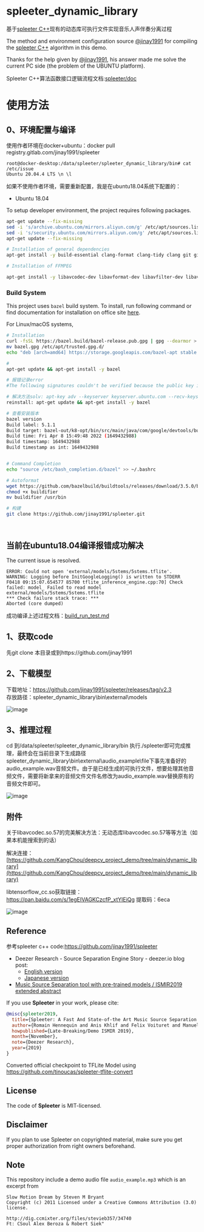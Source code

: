 # spleeter_dynamic_library
基于[spleeter C++](https://github.com/jinay1991/spleeter)现有的动态库可执行文件实现音乐人声伴奏分离过程



The method and environment configuration source [@jinay1991](https://github.com/jinay1991/spleeter) for compiling the [spleeter C++](https://github.com/jinay1991/spleeter) algorithm in this demo.

Thanks for the help given by [@jinay1991](https://github.com/jinay1991), his answer made me solve the current PC side (the problem of the UBUNTU platform).

Spleeter C++算法函数接口逻辑流程文档:[spleeter/doc](https://jinay1991.gitlab.io/spleeter/doc/html/annotated.html)

# 使用方法
## 0、环境配置与编译

使用作者环境在docker+ubuntu：docker pull registry.gitlab.com/jinay1991/spleeter

```
root@docker-desktop:/data/spleeter/spleeter_dynamic_library/bin# cat /etc/issue
Ubuntu 20.04.4 LTS \n \l

```

如果不使用作者环境，需要重新配置，我是在ubuntu18.04系统下配置的：
* Ubuntu 18.04  

To setup developer environment, the project requires following packages.

```bash
apt-get update --fix-missing
sed -i 's/archive.ubuntu.com/mirrors.aliyun.com/g' /etc/apt/sources.list && \
sed -i 's/security.ubuntu.com/mirrors.aliyun.com/g' /etc/apt/sources.list       
apt-get update --fix-missing

# Installation of general dependencies
apt-get install -y build-essential clang-format clang-tidy clang git git-lfs wget curl gnupg openjdk-11-jdk openjdk-11-jre lcov

# Installation of FFMPEG

apt-get install -y libavcodec-dev libavformat-dev libavfilter-dev libavdevice-dev libswresample-dev libswscale-dev ffmpeg
```

### Build System

This project uses `bazel` build system. To install, run following command or find documentation for installation on office site [here](https://docs.bazel.build/versions/master/install-ubuntu.html#installing-bazel).

For Linux/macOS systems,

```bash
# Installation
curl -fsSL https://bazel.build/bazel-release.pub.gpg | gpg --dearmor > bazel.gpg
mv bazel.gpg /etc/apt/trusted.gpg.d/
echo "deb [arch=amd64] https://storage.googleapis.com/bazel-apt stable jdk1.8" | tee /etc/apt/sources.list.d/bazel.list

#
apt-get update && apt-get install -y bazel

# 报错记录error
#The following signatures couldn't be verified because the public key is not available: NO_PUBKEY 3D5919B448457EE0 E: The repository 'https://storage.googleapis.com/bazel-apt stable InRelease' is not signed.

# 解决方法solv: apt-key adv --keyserver keyserver.ubuntu.com --recv-keys 3D5919B448457EE0
reinstall: apt-get update && apt-get install -y bazel

# 查看安装版本
bazel version
Build label: 5.1.1
Build target: bazel-out/k8-opt/bin/src/main/java/com/google/devtools/build/lib/bazel/BazelServer_deploy.jar
Build time: Fri Apr 8 15:49:48 2022 (1649432988)
Build timestamp: 1649432988
Build timestamp as int: 1649432988


# Command Completion
echo "source /etc/bash_completion.d/bazel" >> ~/.bashrc

# Autoformat
wget https://github.com/bazelbuild/buildtools/releases/download/3.5.0/buildifier
chmod +x buildifier
mv buildifier /usr/bin

# 构建
git clone https://github.com/jinay1991/spleeter.git




```
## 当前在ubuntu18.04编译报错成功解决
The current issue is resolved.
```
ERROR: Could not open 'external/models/5stems/5stems.tflite'.
WARNING: Logging before InitGoogleLogging() is written to STDERR
F0418 09:15:07.654577 85700 tflite_inference_engine.cpp:70] Check failed: model_ Failed to read model external/models/5stems/5stems.tflite
*** Check failure stack trace: ***
Aborted (core dumped)
```
成功编译上述过程文档：[build_run_test.md](https://github.com/KangChou/spleeter_dynamic_library/blob/main/build_run_test.md)




## 1、获取code
先git clone 本目录或到https://github.com/jinay1991

## 2、下载模型
下载地址：https://github.com/jinay1991/spleeter/releases/tag/v2.3 \
存放路径：spleeter_dynamic_library\bin\external\models

![image](https://user-images.githubusercontent.com/36963108/163112952-f095c5dc-cbd1-43fc-9330-b39172f1f2c4.png)

## 3、推理过程

cd 到/data/spleeter/spleeter_dynamic_library/bin 执行./spleeter即可完成推理，最终会在当前目录下生成路径spleeter_dynamic_library\bin\external\audio_example\file下事先准备好的audio_example.wav音频文件。由于是已经生成的可执行文件，想要处理其他音频文件，需要将新拿来的音频文件文件名修改为audio_example.wav替换原有的音频文件即可。

![image](https://user-images.githubusercontent.com/36963108/163114437-7f4a8136-4e8b-402e-aa44-7c2d13b30c69.png)


## 附件
关于libavcodec.so.57的完美解决方法：无动态库libavcodec.so.57等等方法（如果本机能搜索到的话）

解决连接：[https://github.com/KangChou/deepcv_project_demo/tree/main/dynamic_library](https://github.com/KangChou/deepcv_project_demo/tree/main/dynamic_library)


libtensorflow_cc.so获取链接：https://pan.baidu.com/s/1egEIVAGKCzcfP_xtYIEiQg 
提取码：6eca 


![image](https://user-images.githubusercontent.com/36963108/163127525-ae085ba2-5b16-479e-835d-a4e74e99da1c.png)


## Reference

参考spleeter c++ code:https://github.com/jinay1991/spleeter 

- Deezer Research - Source Separation Engine Story - deezer.io blog post:
    * [English version](https://deezer.io/releasing-spleeter-deezer-r-d-source-separation-engine-2b88985e797e)
    * [Japanese version](http://dzr.fm/splitterjp)
- [Music Source Separation tool with pre-trained models / ISMIR2019 extended abstract](http://archives.ismir.net/ismir2019/latebreaking/000036.pdf)

If you use **Spleeter** in your work, please cite:

```BibTeX
@misc{spleeter2019,
  title={Spleeter: A Fast And State-of-the Art Music Source Separation Tool With Pre-trained Models},
  author={Romain Hennequin and Anis Khlif and Felix Voituret and Manuel Moussallam},
  howpublished={Late-Breaking/Demo ISMIR 2019},
  month={November},
  note={Deezer Research},
  year={2019}
}
```

Converted official checkpoint to TFLite Model using https://github.com/tinoucas/spleeter-tflite-convert

## License
The code of **Spleeter** is MIT-licensed.

## Disclaimer
If you plan to use Spleeter on copyrighted material, make sure you get proper authorization from right owners beforehand.

## Note

This repository include a demo audio file `audio_example.mp3` which is an excerpt from

```
Slow Motion Dream by Steven M Bryant
Copyright (c) 2011 Licensed under a Creative Commons Attribution (3.0) license.

http://dig.ccmixter.org/files/stevieb357/34740
Ft: CSoul Alex Beroza & Robert Siek"
```


